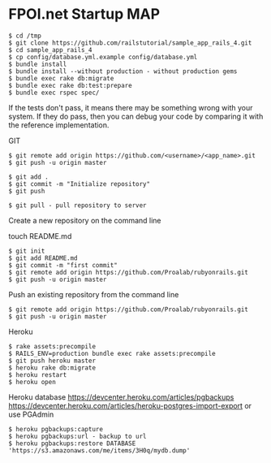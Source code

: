 # FPOI.net Startup MAP

    $ cd /tmp
    $ git clone https://github.com/railstutorial/sample_app_rails_4.git
    $ cd sample_app_rails_4
    $ cp config/database.yml.example config/database.yml
    $ bundle install
    $ bundle install --without production - without production gems
    $ bundle exec rake db:migrate
    $ bundle exec rake db:test:prepare
    $ bundle exec rspec spec/

If the tests don't pass, it means there may be something wrong with your system. If they do pass, then you can debug your code by comparing it with the reference implementation.

GIT

	$ git remote add origin https://github.com/<username>/<app_name>.git
	$ git push -u origin master

	$ git add .
	$ git commit -m "Initialize repository"
	$ git push

	$ git pull - pull repository to server

Create a new repository on the command line

touch README.md

	$ git init
	$ git add README.md
	$ git commit -m "first commit"
	$ git remote add origin https://github.com/Proalab/rubyonrails.git
	$ git push -u origin master
	
Push an existing repository from the command line

	$ git remote add origin https://github.com/Proalab/rubyonrails.git
	$ git push -u origin master


Heroku

    $ rake assets:precompile
    $ RAILS_ENV=production bundle exec rake assets:precompile
    $ git push heroku master
    $ heroku rake db:migrate
    $ heroku restart
    $ heroku open

Heroku database
https://devcenter.heroku.com/articles/pgbackups
https://devcenter.heroku.com/articles/heroku-postgres-import-export
or use PGAdmin

    $ heroku pgbackups:capture
    $ heroku pgbackups:url - backup to url
    $ heroku pgbackups:restore DATABASE 'https://s3.amazonaws.com/me/items/3H0q/mydb.dump'
